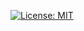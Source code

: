 [![License: MIT](https://img.shields.io/github/license/matjanko/ng-toast?style=flat-square)](https://opensource.org/licenses/MIT)
